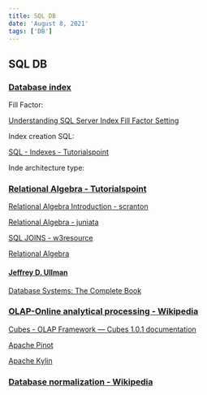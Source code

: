 ```yaml
---
title: SQL DB
date: 'August 8, 2021'
tags: ['DB']
---
```


## SQL DB

### [Database index](https://en.wikipedia.org/wiki/Database_index#Index_architecture.2FIndexing_Methods)

Fill Factor:

[Understanding SQL Server Index Fill Factor Setting](https://www.mssqltips.com/sqlservertip/1940/understanding-sql-server-index-fill-factor-setting/)

Index creation SQL:

[SQL - Indexes - Tutorialspoint](https://www.tutorialspoint.com/sql/sql-indexes.htm)

Inde architecture type:

### [Relational Algebra - Tutorialspoint](https://www.tutorialspoint.com/dbms/relational_algebra.htm)

[Relational Algebra Introduction - scranton](https://www.cs.scranton.edu/%7Emccloske/courses/cmps340/rel_alg_intro_lec.html)

[Relational Algebra - juniata](http://jcsites.juniata.edu/faculty/rhodes/dbms/relalg.htm)

[SQL JOINS - w3resource](https://www.w3resource.com/sql/joins/sql-joins.php)

[Relational Algebra](http://infolab.stanford.edu/%7Eullman/fcdb/aut07/slides/ra.pdf)

#### [Jeffrey D. Ullman](http://infolab.stanford.edu/%7Eullman/)

[Database Systems: The Complete Book](http://infolab.stanford.edu/%7Eullman/dscb.html)

### [OLAP-Online analytical processing - Wikipedia](https://en.wikipedia.org/wiki/Online_analytical_processing)

[Cubes - OLAP Framework — Cubes 1.0.1 documentation](https://cubes.readthedocs.io/en/v1.0.1/)

[Apache Pinot](https://pinot.apache.org/)

[Apache Kylin](https://kylin.apache.org/)

### [Database normalization - Wikipedia](https://en.wikipedia.org/wiki/Database_normalization)
